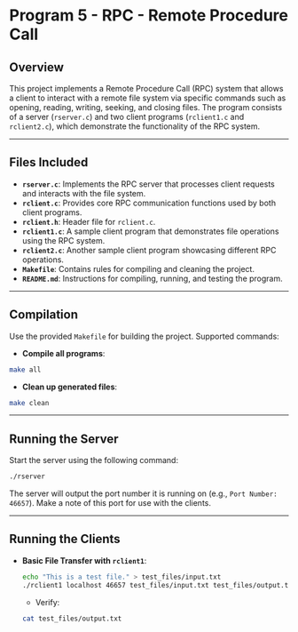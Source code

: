# Program 5 - RPC - Remote Procedure Call

## Overview

This project implements a Remote Procedure Call (RPC) system that allows a client to interact with a remote file system via specific commands such as opening, reading, writing, seeking, and closing files. The program consists of a server (`rserver.c`) and two client programs (`rclient1.c` and `rclient2.c`), which demonstrate the functionality of the RPC system.

---

## Files Included

- **`rserver.c`**: Implements the RPC server that processes client requests and interacts with the file system.
- **`rclient.c`**: Provides core RPC communication functions used by both client programs.
- **`rclient.h`**: Header file for `rclient.c`.
- **`rclient1.c`**: A sample client program that demonstrates file operations using the RPC system.
- **`rclient2.c`**: Another sample client program showcasing different RPC operations.
- **`Makefile`**: Contains rules for compiling and cleaning the project.
- **`README.md`**: Instructions for compiling, running, and testing the program.

---

## Compilation

Use the provided `Makefile` for building the project. Supported commands:

- **Compile all programs**: 
```bash
make all
```

- **Clean up generated files**: 
```bash
make clean
```

---

## Running the Server

Start the server using the following command:
```bash
./rserver
```

The server will output the port number it is running on (e.g., `Port Number: 46657`). Make a note of this port for use with the clients.

---

## Running the Clients

- **Basic File Transfer with `rclient1`**:
    ```bash
    echo "This is a test file." > test_files/input.txt
    ./rclient1 localhost 46657 test_files/input.txt test_files/output.txt
    ```
   - Verify:
    ```bash
    cat test_files/output.txt
    ```
